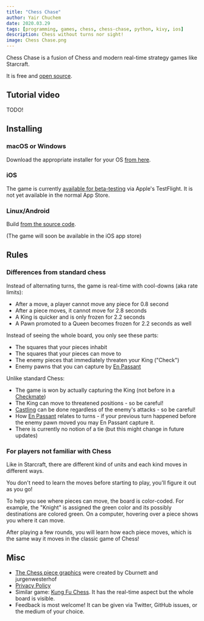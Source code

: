 ```yaml
---
title: "Chess Chase"
author: Yair Chuchem
date: 2020.03.29
tags: [programming, games, chess, chess-chase, python, kivy, ios]
description: Chess without turns nor sight!
image: Chess Chase.png
---
```


Chess Chase is a fusion of Chess and modern real-time strategy games like Starcraft.

It is free and [open source](https://github.com/yairchu/chess2).

## Tutorial video

TODO!

## Installing

### macOS or Windows

Download the appropriate installer for your OS [from here](https://github.com/yairchu/chess2/releases).

### iOS

The game is currently [available for beta-testing](https://testflight.apple.com/join/dpRLg7th) via Apple's TestFlight. It is not yet available in the normal App Store.

### Linux/Android

Build [from the source code](https://github.com/yairchu/chess2).

(The game will soon be available in the iOS app store)

## Rules

### Differences from standard chess

Instead of alternating turns, the game is real-time with cool-downs (aka rate limits):

* After a move, a player cannot move any piece for 0.8 second
* After a piece moves, it cannot move for 2.8 seconds
* A King is quicker and is only frozen for 2.2 seconds
* A Pawn promoted to a Queen becomes frozen for 2.2 seconds as well

Instead of seeing the whole board, you only see these parts:

* The squares that your pieces inhabit
* The squares that your pieces can move to
* The enemy pieces that immediately threaten your King ("Check")
* Enemy pawns that you can capture by [En Passant](https://en.wikipedia.org/wiki/En_passant)

Unlike standard Chess:

* The game is won by actually capturing the King (not before in a [Checkmate](https://en.wikipedia.org/wiki/Chess#Win))
* The King can move to threatened positions - so be careful!
* [Castling](https://en.wikipedia.org/wiki/Castling) can be done regardless of the enemy's attacks - so be careful!
* How [En Passant](https://en.wikipedia.org/wiki/En_passant) relates to turns - if your previous turn happened before the enemy pawn moved you may En Passant capture it.
* There is currently no notion of a tie (but this might change in future updates)

### For players not familiar with Chess

Like in Starcraft, there are different kind of units and each kind moves in different ways.

You don't need to learn the moves before starting to play, you'll figure it out as you go!

To help you see where pieces can move, the board is color-coded.
For example, the "Knight" is assigned the green color and its possibly destinations are colored green.
On a computer, hovering over a piece shows you where it can move.

After playing a few rounds, you will learn how each piece moves, which is the same way it moves in the classic game of Chess!

## Misc

* [The Chess piece graphics](https://commons.wikimedia.org/wiki/File:Chess_Pieces_Sprite.svg) were created by Cburnett and jurgenwesterhof
* [Privacy Policy](/projects/chess-chase/privacy-policy)
* Similar game: [Kung Fu Chess](https://en.wikipedia.org/wiki/Kung-Fu_Chess). It has the real-time aspect but the whole board is visible.
* Feedback is most welcome! It can be given via Twitter, GitHub issues, or the medium of your choice.
